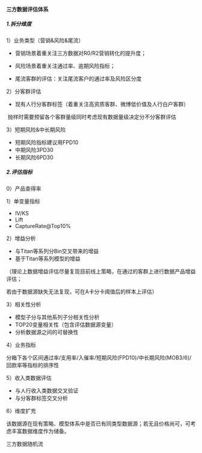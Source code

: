 #### 三方数据评估体系

##### 1.拆分维度

1）业务类型（营销&风险&尾流）

- 营销场景着重关注三方数据对R0/R2营销转化的提升度；

- 风险场景着重关注通过率、逾期风险指标；
- 尾流客群的评估：关注尾流客户的通过率及风险区分度

2）分客群评估

- 现有人行分客群标签（着重关注高资质客群、微博低价值及人行白户客群）

​    抛样时需要预留各个客群量级同时考虑现有数据量级决定分不分客群评估

3）短期风险&中长期风险

- 短期风险指标建议用FPD10
- 中期风险3PD30
- 长期风险6PD30



##### 2.评估指标

0）产品查得率

1）单变量指标

- IV/KS
- Lift
- CaptureRate@Top10%

2）增益分析

- 与Titan等系列分Bin交叉带来的增益
- 基于Titan等系列模型的增益

（理论上数据增益评估尽量复现目前线上策略，在通过的客群上进行数据产品增益评估；

若由于数据源缺失无法复现，可在A卡分卡阈值后的样本上评估）

3）相关性分析

- 模型子分与其他系列子分相关性分析
- TOP20变量相关性（包含评估数据源变量）
- 分析数据源之间的可替换性

4）业务指标

分箱下各个区间通过率/支用率/入催率/短期风险(FPD10)/中长期风险(MOB3/6)/回款率等指标的排序性

5）收入类数据评估

- 与人行收入类数据交叉验证
- 与分客群标签交叉分析

6）维度扩充

该数据源在现有策略、模型体系中是否已有同类型数据源；若无且价格尚可，可考虑丰富数据维度作为储备。



三方数据随机流

